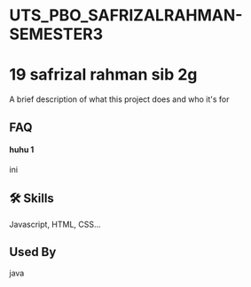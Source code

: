 # UTS_PBO_SAFRIZALRAHMAN-SEMESTER3


# 19 safrizal rahman sib 2g

A brief description of what this project does and who it's for


## FAQ

#### huhu 1

ini


## 🛠 Skills
Javascript, HTML, CSS...






## Used By

java

